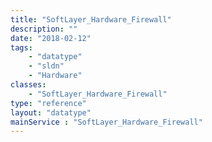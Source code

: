 ```yaml
---
title: "SoftLayer_Hardware_Firewall"
description: ""
date: "2018-02-12"
tags:
    - "datatype"
    - "sldn"
    - "Hardware"
classes:
    - "SoftLayer_Hardware_Firewall"
type: "reference"
layout: "datatype"
mainService : "SoftLayer_Hardware_Firewall"
---
```

